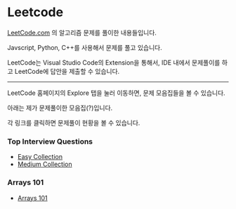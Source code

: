 # Leetcode
[LeetCode.com](https://leetcode.com) 의 알고리즘 문제를 풀이한 내용들입니다.

Javscript, Python, C++를 사용해서 문제를 풀고 있습니다.

LeetCode는 Visual Studio Code의 Extension을 통해서, IDE 내에서 문제풀이를 하고 LeetCode에 답안을 제출할 수 있습니다.

---

LeetCode 홈페이지의 Explore 탭을 눌러 이동하면, 문제 모음집들을 볼 수 있습니다.

아래는 제가 문제풀이한 모음집(?)입니다.

각 링크를 클릭하면 문제풀이 현황을 볼 수 있습니다.

### Top Interview Questions
- [Easy Collection](./Top%20Interview%20Questions/1.%20Easy%20Collection.md)
- [Medium Collection](./Top%20Interview%20Questions/2.%20Medium%20Collection.md)

### Arrays 101
- [Arrays 101](./Arrays%20101/Arrays%20101.md)